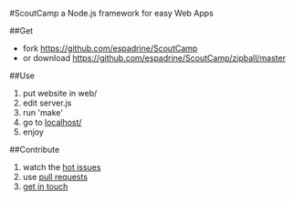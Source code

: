 #ScoutCamp
a Node.js framework for easy Web Apps

##Get
- fork https://github.com/espadrine/ScoutCamp
- or download https://github.com/espadrine/ScoutCamp/zipball/master

##Use
1. put website in web/
2. edit server.js
3. run 'make'
4. go to [localhost/](http://localhost/)
5. enjoy

##Contribute
1. watch the [hot issues](https://github.com/espadrine/ScoutCamp/issues)
2. use [pull requests](http://help.github.com/send-pull-requests/)
3. [get in touch](https://github.com/inbox/new/espadrine)
